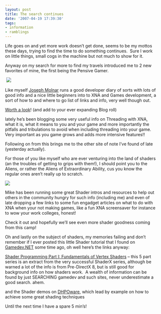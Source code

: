 ```yaml
---
layout: post
title: The search continues
date: '2007-04-19 17:39:30'
tags:
- information
- ramblings
---
```


Life goes on and yet more work doesn’t get done, seems to be my mottos these days, trying to find the time to do something continues.&nbsp; Sure I work on little things, small cogs in the machine but not much to show for it.

Anyway on my search for more to find my travels introduced me to 2 new favorites of mine, the first being the Pensive Gamer.

&nbsp;[![](http://blogs.spouting-tech.com/thepensivegamer/WindowsLiveWriter/6000f6e8b5a8_11906/xna[4]_1.jpg)](http://blogs.spouting-tech.com/thepensivegamer/)

Like myself [Joseph Molnar](http://blogs.spouting-tech.com/thepensivegamer/about-joseph-molnar.html)&nbsp;runs a good developer diary of sorts with lots of good info and a nice little beginners into to XNA and Games development, a sort of how to and where to go list of links and info, very well though out.

[Worth a look](http://blogs.spouting-tech.com/thepensivegamer/)! (and add to your ever expanding Blog roll)

lately he’s been blogging some very useful info on Threading with XNA, what it is, what it means to you and your game and more importantly the pitfalls and tribulations to avoid when including threading into your game.&nbsp; Very important as you game grows and adds more intensive features!!

Following on from this brings me to the other site of note I’ve found of late (yesterday actually).

For those of you like myself who are ever venturing into the land of shaders (an the troubles of getting to grips with them!), I should point you to the Aliens, or rather the Aliens of Extraordinary Ability, cus you know the regular ones aren’t really up to scratch.

[![](http://tkfiles.storage.msn.com/x1prBCtpy9yqTrtGr7k0M8_2w0KjRL74VU4G7R98ZhjCfj3gEujWEgEH8mflpCH5e58nA0gca-AtEbFApV-aX2l9RST4EprtndE8fY8bRfoklU)](http://aoea.spaces.live.com/)

Mike has been running some great Shader intros and resources to help out others in the community hungry for such info (including me) and even of late dropping a few links to some fun engadget articles on what to do with XNA when your not making games, like a fun XNA screensaver for instance to wow your work colleges, honest!

Check it out and hopefully we’ll see even more shader goodness coming from this camp!

Oh and lastly on the subject of shaders, my memories failing and don’t remember if I ever posted this little Shader tutorial that I found on [Gamedev.NET](http://www.gamedev.net/) some time ago, oh well here’s the links anyway:

[Shader Programming Part I: Fundamentals of Vertex Shaders](http://www.gamedev.net/reference/articles/article1496.asp)&nbsp;– this 5 part series is an extract from the very successful ShaderX series, although be warned a lot of the info is from Pre-DirectX 8, but is still good for background info on how shaders work.&nbsp; A wealth of information can be found by just SEARCHING gamedev and such sites, never underestimate a good search. ahem.

and the Shader demos on [DHPOware](http://www.dhpoware.com/demos/index.html), which lead by example on how to achieve some great shading techniques

Until the next time I have a spare 5 min’s!

